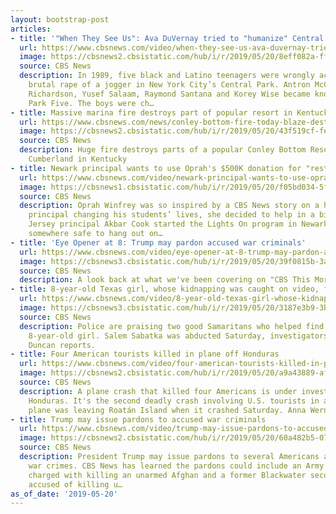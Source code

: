 ```yaml
---
layout: bootstrap-post
articles:
- title: '"When They See Us": Ava DuVernay tried to "humanize" Central Park Five'
  url: https://www.cbsnews.com/video/when-they-see-us-ava-duvernay-tried-to-humanize-central-park-five/
  image: https://cbsnews2.cbsistatic.com/hub/i/r/2019/05/20/8eff082a-ff7d-4c80-86d7-06f28d874db2/thumbnail/1200x630/5e5c103c9dc65dc7546e5eb01ce290e7/0520-ctm-centralpark5-duvernay-1853878-640x360.jpg
  source: CBS News
  description: In 1989, five black and Latino teenagers were wrongly accused of the
    brutal rape of a jogger in New York City’s Central Park. Antron McCray, Kevin
    Richardson, Yusef Salaam, Raymond Santana and Korey Wise became known as the Central
    Park Five. The boys were ch…
- title: Massive marina fire destroys part of popular resort in Kentucky
  url: https://www.cbsnews.com/news/conley-bottom-fire-today-blaze-destroys-parts-marina-lake-cumberland-kentucky-live-updates-2019-05-20/
  image: https://cbsnews2.cbsistatic.com/hub/i/r/2019/05/20/43f519cf-fe1a-4adc-9ab1-9ea4425ee393/thumbnail/1200x630/cf55db6be898d7617b0c61953ab22200/conley-bottom-fire-web.jpg
  source: CBS News
  description: Huge fire destroys parts of a popular Conley Bottom Resort on Lake
    Cumberland in Kentucky
- title: Newark principal wants to use Oprah's $500K donation for "restorative" programs
  url: https://www.cbsnews.com/video/newark-principal-wants-to-use-oprahs-500k-donation-for-restorative-programs/
  image: https://cbsnews1.cbsistatic.com/hub/i/r/2019/05/20/f05bd034-5fb7-4d67-8938-88183800293c/thumbnail/1200x630/85dced912bcda37eb7a13f4980d87cce/0520-ctm-oprahsurprise-begnaud-1853872-640x360.jpg
  source: CBS News
  description: Oprah Winfrey was so inspired by a CBS News story on a high school
    principal changing his students’ lives, she decided to help in a big way. New
    Jersey principal Akbar Cook started the Lights On program in Newark to give students
    somewhere safe to hang out on…
- title: 'Eye Opener at 8: Trump may pardon accused war criminals'
  url: https://www.cbsnews.com/video/eye-opener-at-8-trump-may-pardon-accused-war-criminals/
  image: https://cbsnews3.cbsistatic.com/hub/i/r/2019/05/20/39f0815b-3a3a-432e-9b06-83a159158089/thumbnail/1200x630/d8d146215d5f155f5f14ada1ee886e17/ctm-eyeopener8-1853865-640x360.jpg
  source: CBS News
  description: A look back at what we've been covering on "CBS This Morning."
- title: 8-year-old Texas girl, whose kidnapping was caught on video, found
  url: https://www.cbsnews.com/video/8-year-old-texas-girl-whose-kidnapping-was-caught-on-video-found/
  image: https://cbsnews3.cbsistatic.com/hub/i/r/2019/05/20/3187e3b9-3b2e-4b1e-ab0b-40878e563e7c/thumbnail/1200x630/2c4f6f53f550d963f08c77155bd523bf/0520-ctm-txkidnappedkid-duncan-1853858-640x360.jpg
  source: CBS News
  description: Police are praising two good Samaritans who helped find a kidnapped
    8-year-old girl. Salem Sabatka was abducted Saturday, investigators say. Jericka
    Duncan reports.
- title: Four American tourists killed in plane off Honduras
  url: https://www.cbsnews.com/video/four-american-tourists-killed-in-plane-off-honduras/
  image: https://cbsnews2.cbsistatic.com/hub/i/r/2019/05/20/a9a43889-afb6-4103-b27b-3fcf164c9dde/thumbnail/1200x630/084e51ca5c5affac06fa07720b86f92f/0520-ctm-hondurastouristcrash-werner-1853847-640x360.jpg
  source: CBS News
  description: A plane crash that killed four Americans is under investigation in
    Honduras. It's the second deadly crash involving U.S. tourists in a week. The
    plane was leaving Roatán Island when it crashed Saturday. Anna Werner reports.
- title: Trump may issue pardons to accused war criminals
  url: https://www.cbsnews.com/video/trump-may-issue-pardons-to-accused-war-criminals/
  image: https://cbsnews2.cbsistatic.com/hub/i/r/2019/05/20/60a482b5-07db-4673-96a8-ab4eb430a5df/thumbnail/1200x630/b2ff41f8b1fed1ea1a3b1560c91da569/0520-ctm-trumppardons-martin-669731-1853837-640x360.jpg
  source: CBS News
  description: President Trump may issue pardons to several Americans accused of committing
    war crimes. CBS News has learned the pardons could include an Army Green Beret
    charged with killing an unarmed Afghan and a former Blackwater security contractor
    accused of killing u…
as_of_date: '2019-05-20'
---
```


